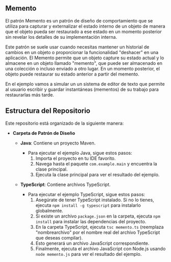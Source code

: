 ## Memento

El patrón Memento es un patrón de diseño de comportamiento que se utiliza para capturar y externalizar el estado interno de un objeto de manera que el objeto pueda ser restaurado a ese estado en un momento posterior sin revelar los detalles de su implementación interna.

Este patrón se suele usar cuando necesitas mantener un historial de cambios en un objeto o proporcionar la funcionalidad "deshacer" en una aplicación. El Memento permite que un objeto capture su estado actual y lo almacene en un objeto llamado "memento", que puede ser almacenado en una colección o incluso enviado a otro lugar. En un momento posterior, el objeto puede restaurar su estado anterior a partir del memento.

En el ejemplo vamos a simular un un sistema de editor de texto que permite al usuario escribir y guardar instantáneas (mementos) de su trabajo para restaurarlas más tarde.


## Estructura del Repositorio

Este repositorio está organizado de la siguiente manera:

- **Carpeta de Patrón de Diseño**
  - **Java**: Contiene un proyecto Maven.
    - Para ejecutar el ejemplo Java, sigue estos pasos:
      1. Importa el proyecto en tu IDE favorito.
      2. Navega hasta el paquete `com.example.main` y encuentra la clase principal.
      3. Ejecuta la clase principal para ver el resultado del ejemplo.

  - **TypeScript**: Contiene archivos TypeScript.
    - Para ejecutar el ejemplo TypeScript, sigue estos pasos:
      1. Asegúrate de tener TypeScript instalado. Si no lo tienes, ejecuta `npm install -g typescript` para instalarlo globalmente.
      2. Si existe un archivo `package.json` en la carpeta, ejecuta `npm install` para instalar las dependencias del proyecto.
      3. En la carpeta TypeScript, ejecuta `tsc memento.ts` (reemplaza "nombrearchivo" por el nombre real del archivo TypeScript que deseas compilar).
      4. Esto generará un archivo JavaScript correspondiente.
      5. Finalmente, ejecuta el archivo JavaScript con Node.js usando `node memento.js` para ver el resultado del ejemplo.
